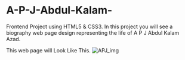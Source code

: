 # A-P-J-Abdul-Kalam-

Frontend Project using HTML5 & CSS3.
In this project you will see a biography web page design representing the life of A P J Abdul Kalam Azad.

This web page will Look Like This.
![APJ_img](https://github.com/mdghufranwarsi/A-P-J-Abdul-Kalam-/assets/163352873/ac77e384-def9-4137-a31e-7846d2aa0ec6)

